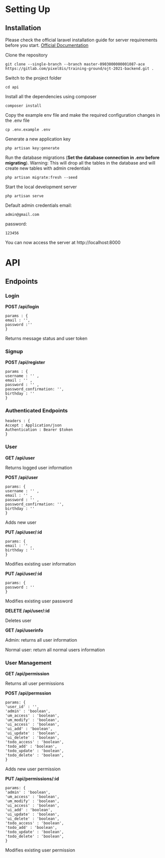 # Setting Up

## Installation

Please check the official laravel installation guide for server requirements before you start. [Official Documentation](https://laravel.com/docs/8.x/installation)

Clone the repository

    git clone --single-branch --branch master-0903000000001087-ace https://gitlab.com/pixel8is/training-ground/ojt-2021-backend.git .

Switch to the project folder

    cd api

Install all the dependencies using composer

    composer install

Copy the example env file and make the required configuration changes in the .env file

    cp .env.example .env

Generate a new application key

    php artisan key:generate

Run the database migrations (**Set the database connection in .env before migrating**).
Warning: This will drop all the tables in the database and will create new tables with admin credentials

    php artisan migrate:fresh --seed

Start the local development server

    php artisan serve

Default admin credentials
email:

    admin@gmail.com

password:

    123456

You can now access the server at http://localhost:8000

# API

## Endpoints

### Login

**POST /api/login**
```
params : {
email : '',
password :''
}
```
Returns message status and user token

### Signup
**POST /api/register**
```
params : {
username : '' ,
email : '' ,
password : '' ,
password_confirmation: '',
birthday : ''
}
```

### Authenticated Endpoints
```
headers : {
Accept : Application/json
Authentication : Bearer $token
}
```
### User

**GET /api/user**

Returns logged user information

**POST /api/user**
```
params: {
username : '' ,
email : '' ,
password : '' ,
password_confirmation: '',
birthday : ''
}
```
Adds new user

**PUT /api/user/:id**
```
params: {
email : '' ,
birthday : ''
}
```
Modifies existing user information

**PUT /api/user/:id**
```
params: {
password : ''
}
```
Modifies existing user password

**DELETE /api/user/:id**

Deletes user

**GET /api/userinfo**

Admin: returns all user information

Normal user: return all normal users information

### User Management

**GET /api/permission**

Returns all user permissions

**POST /api/permssion**
```
params: {
'user_id' : '',
'admin' : 'boolean',
'um_access' : 'boolean',
'um_modify' : 'boolean',
'ui_access' : 'boolean',
'ui_add' : 'boolean',
'ui_update' : 'boolean',
'ui_delete' : 'boolean',
'todo_access' : 'boolean',
'todo_add' : 'boolean',
'todo_update' : 'boolean',
'todo_delete' : 'boolean',
}
```
Adds new user permission

**PUT /api/permissions/:id**
```
params: {
'admin' : 'boolean',
'um_access' : 'boolean',
'um_modify' : 'boolean',
'ui_access' : 'boolean',
'ui_add' : 'boolean',
'ui_update' : 'boolean',
'ui_delete' : 'boolean',
'todo_access' : 'boolean',
'todo_add' : 'boolean',
'todo_update' : 'boolean',
'todo_delete' : 'boolean',
}
```
Modifies existing user permission